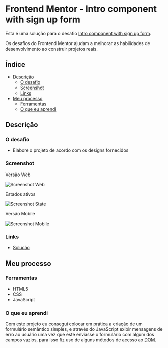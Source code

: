 # Frontend Mentor - Intro component with sign up form

Esta é uma solução para o desafio [Intro component with sign up form](https://www.frontendmentor.io/challenges/intro-component-with-signup-form-5cf91bd49edda32581d28fd1). 

Os desafios do Frontend Mentor ajudam a melhorar as habilidades de desenvolvimento ao construir projetos reais.

## Índice
- [Descrição](#descrição)
  - [O desafio](#o-desafio)
  - [Screenshot](#screenshot)
  - [Links](#links)
- [Meu processo](#meu-processo)
  - [Ferramentas](#ferramentas)
  - [O que eu aprendi](#o-que-eu-aprendi)
  
## Descrição

### O desafio

- Elabore o projeto de acordo com os designs fornecidos

### Screenshot
Versão Web

![Screenshot Web](./design/versão-web.jpg)

Estados ativos

![Screenshot State](./design/versão-web-estado-ativo.jpg)

Versão Mobile

![Screenshot Mobile](./design/versão-mobile.jpg)

### Links

- [Solução](https://brunanunesbarros.github.io/intro-component-with-signup-form-master/)

## Meu processo

### Ferramentas

- HTML5
- CSS
- JavaScript 

### O que eu aprendi

Com este projeto eu consegui colocar em prática a criação de um formulário semântico simples, e através do JavaScript exibir mensagens de erro ao usuário uma vez que este enviasse o formulário com algum dos campos vazios, para isso fiz uso de alguns métodos de acesso ao [DOM](https://developer.mozilla.org/pt-BR/docs/Web/API/Document_Object_Model/Introduction).

